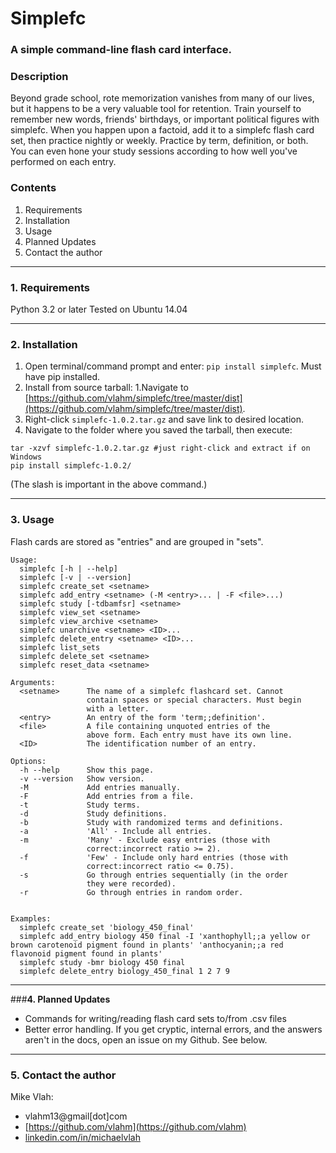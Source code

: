 # **Simplefc**

### A simple command-line flash card interface.
### **Description**

Beyond grade school, rote memorization vanishes from many of our 
lives, but it happens to be a very valuable tool for retention. 
Train yourself to remember new words, friends' birthdays, or 
important political figures with simplefc. When you happen upon a 
factoid, add it to a simplefc flash card set, then practice nightly
or weekly. Practice by term, definition, or both. You can even hone
your study sessions according to how well you've performed on each 
entry.

### **Contents**
1. Requirements
2. Installation
3. Usage
4. Planned Updates
5. Contact the author

---
### **1. Requirements**
Python 3.2 or later
Tested on Ubuntu 14.04

---
### **2. Installation**
1. Open terminal/command prompt and enter: `pip install simplefc`. Must have pip installed.
2. Install from source tarball:
  1.Navigate to [https://github.com/vlahm/simplefc/tree/master/dist](https://github.com/vlahm/simplefc/tree/master/dist).
  2. Right-click `simplefc-1.0.2.tar.gz` and save link to desired location.
  3. Navigate to the folder where you saved the tarball, then execute:

  ```
  tar -xzvf simplefc-1.0.2.tar.gz #just right-click and extract if on Windows
  pip install simplefc-1.0.2/  
  ```
  (The slash is important in the above command.)
  
---
### **3. Usage**
Flash cards are stored as "entries" and are grouped in "sets".

```
Usage:
  simplefc [-h | --help]
  simplefc [-v | --version]
  simplefc create_set <setname>
  simplefc add_entry <setname> (-M <entry>... | -F <file>...)
  simplefc study [-tdbamfsr] <setname>
  simplefc view_set <setname>
  simplefc view_archive <setname>
  simplefc unarchive <setname> <ID>...
  simplefc delete_entry <setname> <ID>...
  simplefc list_sets
  simplefc delete_set <setname>
  simplefc reset_data <setname>

Arguments:
  <setname>      The name of a simplefc flashcard set. Cannot 
                 contain spaces or special characters. Must begin 
                 with a letter.
  <entry>        An entry of the form 'term;;definition'.
  <file>         A file containing unquoted entries of the 
                 above form. Each entry must have its own line.
  <ID>           The identification number of an entry.

Options:
  -h --help      Show this page.
  -v --version   Show version.
  -M             Add entries manually.
  -F             Add entries from a file.
  -t             Study terms.
  -d             Study definitions.
  -b             Study with randomized terms and definitions.
  -a             'All' - Include all entries.
  -m             'Many' - Exclude easy entries (those with 
                 correct:incorrect ratio >= 2). 
  -f             'Few' - Include only hard entries (those with 
                 correct:incorrect ratio <= 0.75).
  -s             Go through entries sequentially (in the order 
                 they were recorded).
  -r             Go through entries in random order.


Examples:
  simplefc create_set 'biology_450_final'
  simplefc add_entry biology 450 final -I 'xanthophyll;;a yellow or brown carotenoid pigment found in plants' 'anthocyanin;;a red flavonoid pigment found in plants'
  simplefc study -bmr biology 450 final
  simplefc delete_entry biology_450_final 1 2 7 9
```

---
###**4. Planned Updates**
+ Commands for writing/reading flash card sets to/from .csv files
+ Better error handling. If you get cryptic, internal errors, and the answers aren't in the docs, open an issue on my Github. See below.

---
### **5. Contact the author**
Mike Vlah: 
+ vlahm13@gmail[dot]com
+ [https://github.com/vlahm](https://github.com/vlahm)
+ [linkedin.com/in/michaelvlah](linkedin.com/in/michaelvlah)

